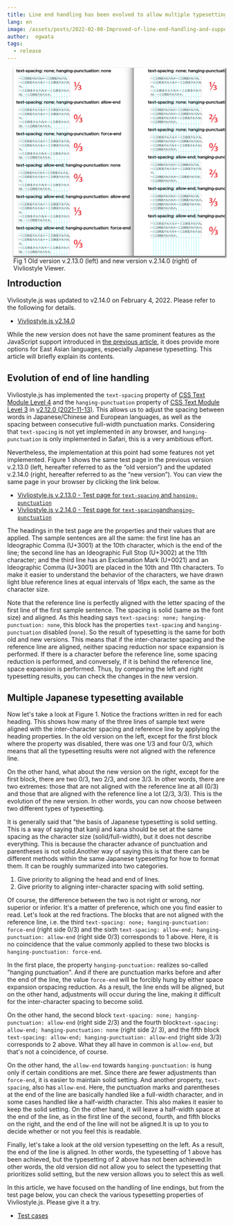 ```yaml
---
title: Line end handling has been evolved to allow multiple typesetting options
lang: en
image: /assets/posts/2022-02-08-Improved-of-line-end-handling-and-support-for-page-progression-direction-in-PDF/fig-1.png
author:  ogwata
tags:
  - release
---
```

<div style="float: right; margin: 0 0 1em 1em;"><img src="/assets/posts/2022-02-08-Improved-of-line-end-handling-and-support-for-page-progression-direction-in-PDF/fig-1.png" alt="Improved of line end handling" style="width: 850px;  box-shadow: 1px 2px 2.5px 1.5px grey;" /><figcaption>Fig 1 Old version v.2.13.0 (left) and new version v.2.14.0 (right) of Vivliostyle Viewer.</figcaption></div>

## Introduction

Vivliostyle.js was updated to v2.14.0 on February 4, 2022. Please refer to the following for details.

- [Vivliostyle.js v2.14.0](https://github.com/vivliostyle/vivliostyle.js/blob/master/CHANGELOG.md#2140-2022-02-04)

While the new version does not have the same prominent features as the JavaScript support introduced in [the previous article](https://vivliostyle.org/blog/2022/01/24/JavaScript-can-now-be-used-in-typesetting-by-Vivliostyle/), it does provide more options for East Asian languages, especially Japanese typesetting. This article will briefly explain its contents.


## Evolution of end of line handling

Vivliostyle.js has implemented the `text-spacing` property of [CSS Text Module Level 4](https://web.archive.org/web/20220127113120/https://drafts.csswg.org/css-text-4/#text-spacing-property) and the `hanging-punctuation` property of [CSS Text Module Level 3](https://www.w3.org/TR/css-text-3/#hanging-punctuation-property) in [v2.12.0 (2021-11-13)](https://github.com/vivliostyle/vivliostyle.js/blob/master/CHANGELOG.md#2120-2021-11-13). This allows us to adjust the spacing between words in Japanese/Chinese and European languages, as well as the spacing between consecutive full-width punctuation marks. Considering that `text-spacing` is not yet implemented in any browser, and `hanging-punctuation` is only implemented in Safari, this is a very ambitious effort.

Nevertheless, the implementation at this point had some features not yet implemented. Figure 1 shows the same test page in the previous version v.2.13.0 (left, hereafter referred to as the “old version”) and the updated v.2.14.0 (right, hereafter referred to as the “new version”). You can view the same page in your browser by clicking the link below.

- [Vivliostyle.js v.2.13.0 - Test page for `text-spacing` and `hanging-punctuation`](https://vivliostyle.github.io/viewer/v2.13.0/#src=https://github.com/vivliostyle/vivliostyle.js/blob/master/packages/core/test/files/text-spacing/ts-hp-allow-force-end.html)
- [Vivliostyle.js v.2.14.0 - Test page for `text-spacing`and`hanging-punctuation`](https://vivliostyle.org/viewer/#src=https://raw.githack.com/vivliostyle/vivliostyle.js/master/packages/core/test/files/text-spacing/ts-hp-allow-force-end.html)

The headings in the test page are the properties and their values that are applied. The sample sentences are all the same: the first line has an Ideographic Comma (U+3001) at the 10th character, which is the end of the line; the second line has an Ideographic Full Stop (U+3002) at the 11th character; and the third line has an Exclamation Mark (U+0021) and an Ideographic Comma (U+3001) are placed in the 10th and 11th characters. To make it easier to understand the behavior of the characters, we have drawn light blue reference lines at equal intervals of 16px each, the same as the character size.

Note that the reference line is perfectly aligned with the letter spacing of the first line of the first sample sentence. The spacing is solid (same as the font size) and aligned. As this heading says `text-spacing: none; hanging-punctuation: none`, this block has the properties `text-spacing` and `hanging-punctuation` disabled (`none`). So the result of typesetting is the same for both old and new versions. This means that if the inter-character spacing and the reference line are aligned, neither spacing reduction nor space expansion is performed. If there is a character before the reference line, some spacing reduction is performed, and conversely, if it is behind the reference line, space expansion is performed. Thus, by comparing the left and right typesetting results, you can check the changes in the new version.

## Multiple Japanese typesetting available

Now let's take a look at Figure 1. Notice the fractions written in red for each heading. This shows how many of the three lines of sample text were aligned with the inter-character spacing and  reference line by applying the heading properties. In the old version on the left, except for the first block where the property was disabled, there was one 1/3 and four 0/3, which means that all the typesetting results were not aligned with the reference line.

On the other hand, what about the new version on the right, except for the first block, there are two 0/3, two 2/3, and one 3/3. In other words, there are two extremes: those that are not aligned with the  reference line at all (0/3) and those that are aligned with the  reference line a lot (2/3, 3/3). This is the evolution of the new version. In other words, you can now choose between two different types of typesetting.

It is generally said that "the basis of Japanese typesetting is solid setting. This is a way of saying that kanji and kana should be set at the same spacing as the character size (solid/full-width), but it does not describe everything. This is because the character advance of punctuation and parentheses is not solid.Another way of saying this is that there can be different methods within the same Japanese typesetting for how to format them. It can be roughly summarized into two categories.

1. Give priority to aligning the head and end of lines.
2. Give priority to aligning inter-character spacing with solid setting.

Of course, the difference between the two is not right or wrong, nor superior or inferior. It's a matter of preference, which one you find easier to read. Let's look at the red fractions. The blocks that are not aligned with the reference line, i.e. the third `text-spacing: none; hanging-punctuation: force-end` (right side 0/3) and the sixth `text-spacing: allow-end; hanging-punctuation: allow-end` (right side 0/3) corresponds to 1 above. Here, it is no coincidence that the value commonly applied to these two blocks is `hanging-punctuation: force-end`.

In the first place, the property `hanging-punctuation:` realizes so-called "hanging punctuation". And if there are punctuation marks before and after the end of the line, the value `force-end` will be forcibly hung by either space expansion orspacing reduction. As a result, the line ends will be aligned, but on the other hand, adjustments will occur during the line, making it difficult for the inter-character spacing to become solid.

On the other hand, the second block `text-spacing: none; hanging-punctuation: allow-end` (right side 2/3) and the fourth block`text-spacing: allow-end; hanging-punctuation: none` (right side 2/ 3), and the fifth block `text-spacing: allow-end; hanging-punctuation: allow-end` (right side 3/3) corresponds to 2 above. What they all have in common is `allow-end`, but that's not a coincidence, of course.

On the other hand, the `allow-end` towards `hanging-punctuation:` is hung only if certain conditions are met. Since there are fewer adjustments than `force-end`, it is easier to maintain solid setting. And another property, `text-spacing`, also has `allow-end`. Here, the punctuation marks and parentheses at the end of the line are basically handled like a full-width character, and in some cases handled like a half-width character.  This also makes it easier to keep the solid setting. On the other hand, it will leave a half-width space at the end of the line, as in the first line of the second, fourth, and fifth blocks on the right, and the end of the line will not be aligned.It is up to you to decide whether or not you feel this is readable.

Finally, let's take a look at the old version typesetting on the left. As a result, the end of the line is aligned. In other words, the typesetting of 1 above has been achieved, but the typesetting of 2 above has not been achieved.In other words, the old version did not allow you to select the typesetting that prioritizes solid setting, but the new version allows you to select this as well.

In this article, we have focused on the handling of line endings, but from the test page below, you can check the various typesetting properties of Vivliostyle.js. Please give it a try.

- [Test cases](https://raw.githack.com/vivliostyle/vivliostyle.js/master/packages/core/test/files/)